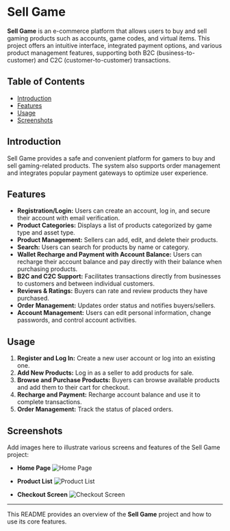 # Sell Game

**Sell Game** is an e-commerce platform that allows users to buy and sell gaming products such as accounts, game codes, and virtual items. This project offers an intuitive interface, integrated payment options, and various product management features, supporting both B2C (business-to-customer) and C2C (customer-to-customer) transactions.

## Table of Contents

- [Introduction](#introduction)
- [Features](#features)
- [Usage](#usage)
- [Screenshots](#screenshots)

## Introduction

Sell Game provides a safe and convenient platform for gamers to buy and sell gaming-related products. The system also supports order management and integrates popular payment gateways to optimize user experience.

## Features

- **Registration/Login:** Users can create an account, log in, and secure their account with email verification.
- **Product Categories:** Displays a list of products categorized by game type and asset type.
- **Product Management:** Sellers can add, edit, and delete their products.
- **Search:** Users can search for products by name or category.
- **Wallet Recharge and Payment with Account Balance:** Users can recharge their account balance and pay directly with their balance when purchasing products.
- **B2C and C2C Support:** Facilitates transactions directly from businesses to customers and between individual customers.
- **Reviews & Ratings:** Buyers can rate and review products they have purchased.
- **Order Management:** Updates order status and notifies buyers/sellers.
- **Account Management:** Users can edit personal information, change passwords, and control account activities.

## Usage

1. **Register and Log In:** Create a new user account or log into an existing one.
2. **Add New Products:** Log in as a seller to add products for sale.
3. **Browse and Purchase Products:** Buyers can browse available products and add them to their cart for checkout.
4. **Recharge and Payment:** Recharge account balance and use it to complete transactions.
5. **Order Management:** Track the status of placed orders.

## Screenshots

Add images here to illustrate various screens and features of the Sell Game project:

- **Home Page**
  ![Home Page](path/to/homepage-image.png)

- **Product List**
  ![Product List](path/to/productlist-image.png)

- **Checkout Screen**
  ![Checkout Screen](path/to/checkout-image.png)


---

This README provides an overview of the **Sell Game** project and how to use its core features.
